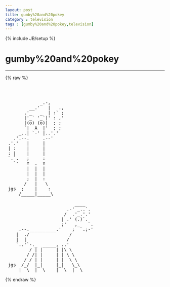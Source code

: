```yaml
---
layout: post
title: gumby%20and%20pokey
category : television
tags : [gumby%20and%20pokey,television]
---
```

{% include JB/setup %}
# gumby%20and%20pokey
---
{% raw %}
<pre>



             _.-,
         __.&#039;   |   .,
       ,&#039;_   _  | :` ;
       |&#039;_` &#039;_`|&#039; : ,&#039;
       |(o) (o)|  ; ;   
       `|  A  |&#039;  ; ;
     _..| `-&#039; |..&#039;.&#039;
   .&#039;.--.     .--&#039;
 .&#039;.&#039;   |     |
 | :    |     |
 : |    |     |
 `.`.   ;     :
   `&#039;   Y  .  Y
        |  |  |
        |  |  |
        ;  |  :
       /   |   \
 jgs  ;    |    :
     /_____|_____\

                          ____
                       .-&#039; _..`.
                      /  .&#039;_.&#039;.&#039;
                     | .&#039; (.)`.
                     ;&#039;   ,_   `.
     .--.__________.&#039;    ;  `.;-&#039;
    |  ./               /
    |  |               / 
    `..&#039;`-._  _____, ..&#039;
         / | |     | |\ \
        / /| |     | | \ \
       / / | |     | |  \ \
 jgs  /_/  |_|     |_|   \_\
     |__\  |__\    |__\  |__\ </pre>
{% endraw %}
